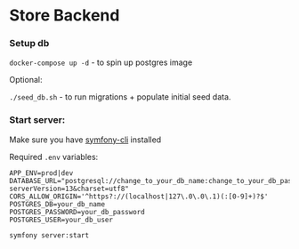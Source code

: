 # Store Backend

### Setup db

`docker-compose up -d` - to spin up postgres image

Optional:

`./seed_db.sh` - to run migrations + populate initial seed data.


### Start server:

Make sure you have [symfony-cli](https://symfony.com/download) installed

Required `.env` variables:

```
APP_ENV=prod|dev
DATABASE_URL="postgresql://change_to_your_db_name:change_to_your_db_password@127.0.0.1:5439/app?serverVersion=13&charset=utf8"
CORS_ALLOW_ORIGIN='^https?://(localhost|127\.0\.0\.1)(:[0-9]+)?$'
POSTGRES_DB=your_db_name
POSTGRES_PASSWORD=your_db_password
POSTGRES_USER=your_db_user
```

`symfony server:start` 

